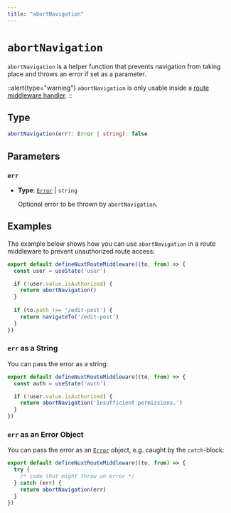 ```yaml
---
title: "abortNavigation"
---
```


# `abortNavigation`

`abortNavigation` is a helper function that prevents navigation from taking place and throws an error if set as a parameter.

::alert{type="warning"}
`abortNavigation` is only usable inside a [route middleware handler](/docs/guide/directory-structure/middleware).
::

## Type

```ts
abortNavigation(err?: Error | string): false
```

## Parameters

### `err`

- **Type**: [`Error`](https://developer.mozilla.org/pl/docs/Web/JavaScript/Reference/Global_Objects/Error) | `string`

  Optional error to be thrown by `abortNavigation`.

## Examples

The example below shows how you can use `abortNavigation` in a route middleware to prevent unauthorized route access:

```ts [middleware/auth.ts]
export default defineNuxtRouteMiddleware((to, from) => {
  const user = useState('user')

  if (!user.value.isAuthorized) {
    return abortNavigation()
  }
 
  if (to.path !== '/edit-post') {
    return navigateTo('/edit-post')
  }
})
```

### `err` as a String

You can pass the error as a string:

```ts [middleware/auth.ts]
export default defineNuxtRouteMiddleware((to, from) => {
  const auth = useState('auth')

  if (!user.value.isAuthorized) {
    return abortNavigation('Insufficient permissions.')
  }
})
```

### `err` as an Error Object

You can pass the error as an [`Error`](https://developer.mozilla.org/pl/docs/Web/JavaScript/Reference/Global_Objects/Error) object, e.g. caught by the `catch`-block:

```ts [middleware/auth.ts]
export default defineNuxtRouteMiddleware((to, from) => {
  try {
    /* code that might throw an error */
  } catch (err) {
    return abortNavigation(err)
  }
})
```
